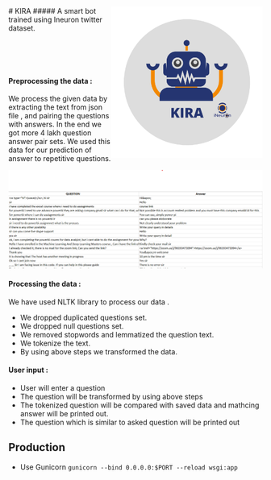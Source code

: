 
<div align="rigth"> <img src="./KIRA.png" style="float:Right" alt="drawing" width="300"/>
</div>
# KIRA 
##### A smart bot trained using Ineuron twitter dataset.

<br>
<br>
<br>
<br>
<br>

#### Preprocessing the data :
We process the given data by extracting the text from json file , and pairing the questions with answers. In the end we got more 4 lakh question answer pair sets. We used this data for our prediction of answer to repetitive questions.

<div id="header" align="center">

<img src="./qanda.png" alt="drawing" width="700"/>
</div>


#### Processing the data :

 We have used NLTK library to process our data .
 
 - We dropped duplicated questions set. 
 - We dropped null questions set.
 - We removed stopwords and lemmatized the question text.
 - We tokenize the text.
 - By using above steps we transformed the data.
 

#### User input :
 - User will enter a question 
 - The question will be transformed by using above steps
 - The tokenized question will be compared with saved data and mathcing answer will be printed out. 
 - The question which is similar to asked question will be printed out

## Production

- Use Gunicorn `gunicorn --bind 0.0.0.0:$PORT --reload wsgi:app`